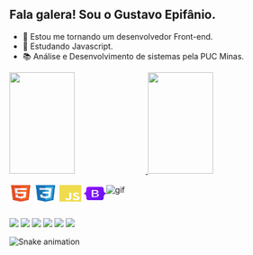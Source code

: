 ## Fala galera! Sou o Gustavo Epifânio. 


- 🔭 Estou me tornando um desenvolvedor Front-end.
- 🌱 Estudando Javascript.
- 📚 Análise e Desenvolvimento de sistemas pela PUC Minas.

<div>
  <a href="https://github.com/gustavepifanio">
  <img height="180em" width="48%" src="https://github-readme-stats.vercel.app/api?username=gustavoepifanio&show_icons=true&theme=discord_old_blurple&include_all_commits=true&count_private=true"/>
  <img height="180em" width="48%" src="https://github-readme-stats.vercel.app/api/top-langs/?username=gustavoepifanio&layout=compact&langs_count=16&theme=discord_old_blurple"/>
 </div>
 
 <div style="display: inline-block"><br>
  <img align="center" alt="HTML5" height="30" width="40" src="https://raw.githubusercontent.com/devicons/devicon/master/icons/html5/html5-original.svg">
  <img align="center" alt="CSS3" height="30" width="40" src="https://raw.githubusercontent.com/devicons/devicon/master/icons/css3/css3-original.svg">
  <img align="center" alt="Javascript" height="30" width="40" src="https://raw.githubusercontent.com/devicons/devicon/master/icons/javascript/javascript-plain.svg">
  <img align="center" alt="Bootstrap" height="30" width="40" src="https://raw.githubusercontent.com/devicons/devicon/master/icons/bootstrap/bootstrap-original.svg">
  <img align="right" alt="gif" src="https://cdn.discordapp.com/attachments/996203294177366116/999850074685329418/gieh.gif">
 </div>
 
 ##
 
 <div>
  <a href="https://www.linkedin.com/in/gustavo-epifanio/" target="_blank"><img src="https://img.shields.io/badge/LinkedIn-0077B5?style=for-the-badge&logo=linkedin&logoColor=white" target="_blank"></a>
  <a href="https://twitter.com/gu_epifanio" target="_blank"><img src="https://img.shields.io/badge/Twitter-1DA1F2?style=for-the-badge&logo=twitter&logoColor=white" target="_blank"></a>
  <a href="https://discord.gg/TqbGXZb97Y" target="_blank"><img src="https://img.shields.io/badge/Discord-7289DA?style=for-the-badge&logo=discord&logoColor=white" target="_blank"></a>
  <a href="https://instagram.com/gu_epifanio" target="_blank"><img src="https://img.shields.io/badge/Instagram-E4405F?style=for-the-badge&logo=instagram&logoColor=white" target="_blank"></a>
  <a href="mailto:gustavoepiphanio@gmail.com"><img src="https://img.shields.io/badge/Gmail-D14836?style=for-the-badge&logo=gmail&logoColor=white" target="_blank"></a>
  <a href="https://pt.stackoverflow.com/users/298557/gunim" target="_blank"><img src="https://img.shields.io/badge/Stack_Overflow-FE7A16?style=for-the-badge&logo=stack-overflow&logoColor=white" target="_blank"></a>
 </div>
 
 ![Snake animation](https://github.com/gustavoepifanio/gustavoepifanio/blob/output/github-contribution-grid-snake.svg)
